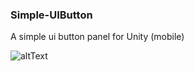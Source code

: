 ### Simple-UIButton
A simple ui button panel for Unity (mobile)


![altText](https://github.com/nothingAD/Simple-UIButton/blob/master/Files/btn_gif.gif "The Button")
